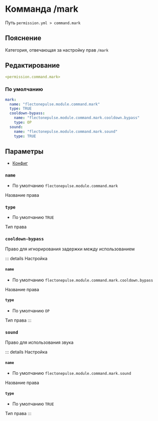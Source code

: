 # Комманда /mark
Путь `permission.yml > command.mark`

## Пояснение
Категория, отвечающая за настройку прав `/mark`

## Редактирование
```yaml
<permission.command.mark>
```

### По умолчанию
```yaml
mark:
  name: "flectonepulse.module.command.mark"
  type: TRUE
  cooldown-bypass:
    name: "flectonepulse.module.command.mark.cooldown.bypass"
    type: OP
  sound:
    name: "flectonepulse.module.command.mark.sound"
    type: TRUE
```

## Параметры

- [Конфиг](/ru/command/mark/)

### `name`
- По умолчанию `flectonepulse.module.command.mark`

Название права

### `type`
- По умолчанию `TRUE`

Тип права

### `cooldown-bypass`

Право для игнорирования задержки между использованием

::: details Настройка
#### `name`
- По умолчанию `flectonepulse.module.command.mark.cooldown.bypass`

Название права

#### `type`
- По умолчанию `OP`

Тип права
:::

### `sound`

Право для использования звука

::: details Настройка
#### `name`
- По умолчанию `flectonepulse.module.command.mark.sound`

Название права

#### `type`
- По умолчанию `TRUE`

Тип права
:::

<!--@include: @/ru/parts/permission.md-->

